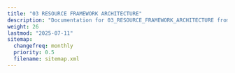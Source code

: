 ```yaml
---
title: "03 RESOURCE FRAMEWORK ARCHITECTURE"
description: "Documentation for 03_RESOURCE_FRAMEWORK_ARCHITECTURE from the Ds ex repository."
weight: 26
lastmod: "2025-07-11"
sitemap:
  changefreq: monthly
  priority: 0.5
  filename: sitemap.xml
---
```


